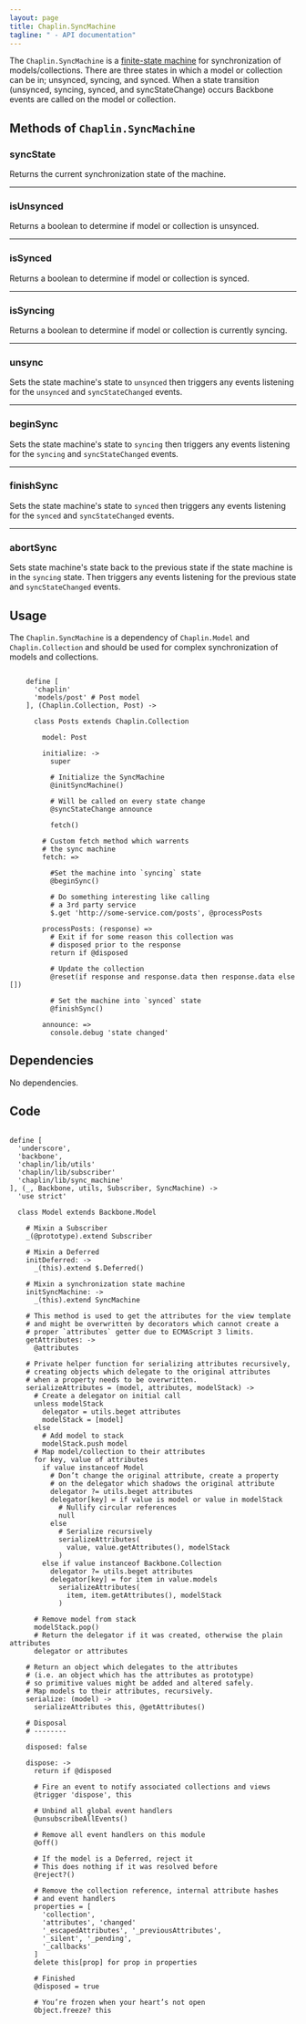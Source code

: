```yaml
---
layout: page
title: Chaplin.SyncMachine
tagline: " - API documentation"
---
```


The  `Chaplin.SyncMachine` is a [finite-state machine](http://en.wikipedia.org/wiki/Finite-state_machine) for synchronization of models/collections. There are three states in which a model or collection can be in; unsynced, syncing, and synced. When a state transition (unsynced, syncing, synced, and syncStateChange) occurs Backbone events are called on the model or collection.

## Methods of `Chaplin.SyncMachine`

<a name="syncState"></a>

### syncState

Returns the current synchronization state of the machine.

-------------------

<a name="isUnsynced"></a>

### isUnsynced

Returns a boolean to determine if model or collection is unsynced.

-------------------

<a name="isSynced"></a>

### isSynced

Returns a boolean to determine if model or collection is synced.

-------------------

<a name="isSyncing"></a>

### isSyncing

Returns a boolean to determine if model or collection is currently syncing.

-------------------

<a name="unsync"></a>

### unsync

Sets the state machine's state to `unsynced` then triggers any events listening for the `unsynced` and `syncStateChanged` events.

-------------------

<a name="beginSync"></a>

### beginSync

Sets the state machine's state to `syncing` then triggers any events listening for the `syncing` and `syncStateChanged` events.

-------------------

<a name="beginSync"></a>

### finishSync

Sets the state machine's state to `synced` then triggers any events listening for the `synced` and `syncStateChanged` events.

-------------------

<a name="abortSync"></a>

### abortSync

Sets state machine's state back to the previous state if the state machine is in the `syncing` state. Then triggers any events listening for the previous state and `syncStateChanged` events.

## Usage

The `Chaplin.SyncMachine` is a dependency of `Chaplin.Model` and `Chaplin.Collection` and should be used for complex synchronization of models and collections.

<pre><code class="coffeescript">
    define [
      'chaplin'
      'models/post' # Post model
    ], (Chaplin.Collection, Post) ->

      class Posts extends Chaplin.Collection

        model: Post

        initialize: ->
          super

          # Initialize the SyncMachine
          @initSyncMachine()

          # Will be called on every state change
          @syncStateChange announce

          fetch()

        # Custom fetch method which warrents
        # the sync machine
        fetch: =>

          #Set the machine into `syncing` state
          @beginSync()

          # Do something interesting like calling
          # a 3rd party service
          $.get 'http://some-service.com/posts', @processPosts

        processPosts: (response) =>
          # Exit if for some reason this collection was
          # disposed prior to the response
          return if @disposed

          # Update the collection
          @reset(if response and response.data then response.data else [])

          # Set the machine into `synced` state 
          @finishSync()

        announce: =>
          console.debug 'state changed'
</code></pre>

## Dependencies

No dependencies.


## Code
<pre><code class="coffeescript">
define [
  'underscore',
  'backbone',
  'chaplin/lib/utils'
  'chaplin/lib/subscriber'
  'chaplin/lib/sync_machine'
], (_, Backbone, utils, Subscriber, SyncMachine) ->
  'use strict'

  class Model extends Backbone.Model

    # Mixin a Subscriber
    _(@prototype).extend Subscriber

    # Mixin a Deferred
    initDeferred: ->
      _(this).extend $.Deferred()

    # Mixin a synchronization state machine
    initSyncMachine: ->
      _(this).extend SyncMachine

    # This method is used to get the attributes for the view template
    # and might be overwritten by decorators which cannot create a
    # proper `attributes` getter due to ECMAScript 3 limits.
    getAttributes: ->
      @attributes

    # Private helper function for serializing attributes recursively,
    # creating objects which delegate to the original attributes
    # when a property needs to be overwritten.
    serializeAttributes = (model, attributes, modelStack) ->
      # Create a delegator on initial call
      unless modelStack
        delegator = utils.beget attributes
        modelStack = [model]
      else
        # Add model to stack
        modelStack.push model
      # Map model/collection to their attributes
      for key, value of attributes
        if value instanceof Model
          # Don’t change the original attribute, create a property
          # on the delegator which shadows the original attribute
          delegator ?= utils.beget attributes
          delegator[key] = if value is model or value in modelStack
            # Nullify circular references
            null
          else
            # Serialize recursively
            serializeAttributes(
              value, value.getAttributes(), modelStack
            )
        else if value instanceof Backbone.Collection
          delegator ?= utils.beget attributes
          delegator[key] = for item in value.models
            serializeAttributes(
              item, item.getAttributes(), modelStack
            )

      # Remove model from stack
      modelStack.pop()
      # Return the delegator if it was created, otherwise the plain attributes
      delegator or attributes

    # Return an object which delegates to the attributes
    # (i.e. an object which has the attributes as prototype)
    # so primitive values might be added and altered safely.
    # Map models to their attributes, recursively.
    serialize: (model) ->
      serializeAttributes this, @getAttributes()

    # Disposal
    # --------

    disposed: false

    dispose: ->
      return if @disposed

      # Fire an event to notify associated collections and views
      @trigger 'dispose', this

      # Unbind all global event handlers
      @unsubscribeAllEvents()

      # Remove all event handlers on this module
      @off()

      # If the model is a Deferred, reject it
      # This does nothing if it was resolved before
      @reject?()

      # Remove the collection reference, internal attribute hashes
      # and event handlers
      properties = [
        'collection',
        'attributes', 'changed'
        '_escapedAttributes', '_previousAttributes',
        '_silent', '_pending',
        '_callbacks'
      ]
      delete this[prop] for prop in properties

      # Finished
      @disposed = true

      # You’re frozen when your heart’s not open
      Object.freeze? this
</code></pre>
